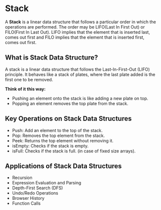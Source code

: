 # Stack

A <b>Stack</b> is a linear data structure that follows a particular order in which the operations are performed. The order may be LIFO(Last In First Out) or FILO(First In Last Out). LIFO implies that the element that is inserted last, comes out first and FILO implies that the element that is inserted first, comes out first.

## What is Stack Data Structure?

A stack is a linear data structure that follows the Last-In-First-Out (LIFO) principle. It behaves like a stack of plates, where the last plate added is the first one to be removed.

<b>Think of it this way:</b>

- Pushing an element onto the stack is like adding a new plate on top.
- Popping an element removes the top plate from the stack.

## Key Operations on Stack Data Structures

- Push: Add an element to the top of the stack.
- Pop: Removes the top element from the stack.
- Peek: Returns the top element without removing it.
- isEmpty: Checks if the stack is empty.
- isFull: Checks if the stack is full. (in case of fixed size arrays).


## Applications of Stack Data Structures

- Recursion
- Expression Evaluation and Parsing
- Depth-First Search (DFS)
- Undo/Redo Operations
- Browser History
- Function Calls

